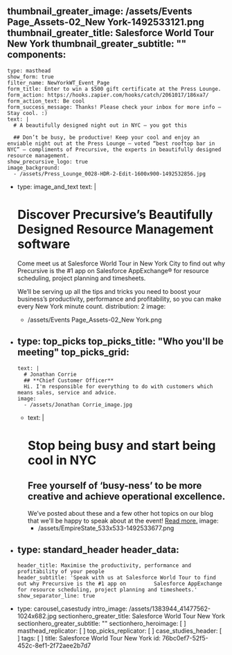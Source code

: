 thumbnail_greater_image: /assets/Events Page_Assets-02_New York-1492533121.png
thumbnail_greater_title: Salesforce World Tour New York
thumbnail_greater_subtitle: ""
components:
  - 
    type: masthead
    show_form: true
    filter_name: NewYorkWT_Event_Page
    form_title: Enter to win a $500 gift certificate at the Press Lounge.
    form_action: https://hooks.zapier.com/hooks/catch/2061017/186xa7/
    form_action_text: Be cool
    form_success_message: Thanks! Please check your inbox for more info – Stay cool. :)
    text: |
      # A beautifully designed night out in NYC – you got this
      
      ## Don’t be busy, be productive! Keep your cool and enjoy an enviable night out at the Press Lounge – voted “best rooftop bar in NYC” – compliments of Precursive, the experts in beautifully designed resource management.
    show_precursive_logo: true
    image_background:
      - /assets/Press_Lounge_0028-HDR-2-Edit-1600x900-1492532856.jpg
  - 
    type: image_and_text
    text: |
      # Discover Precursive’s Beautifully Designed Resource Management software
      
      Come meet us at Salesforce World Tour in New York City to find out why Precursive is the #1 app on Salesforce AppExchange® for resource scheduling, project planning and timesheets.
      
      We’ll be serving up all the tips and tricks you need to boost your business’s productivity, performance and profitability, so you can make every New York minute count.
    distribution: 2
    image:
      - /assets/Events Page_Assets-02_New York.png
  - 
    type: top_picks
    top_picks_title: "Who you'll be meeting"
    top_picks_grid:
      - 
        text: |
          # Jonathan Corrie
          ## **Chief Customer Officer**
          Hi. I'm responsible for everything to do with customers which means sales, service and advice.
        image:
          - /assets/Jonathan Corrie_image.jpg
      - 
        text: |
          # Stop being busy and start being cool in NYC
          ## **Free yourself of ‘busy-ness’ to be more creative and achieve operational excellence.**
          We’ve posted about these and a few other hot topics on our blog that we'll be happy to speak about at the event! [Read more.](https://precursive.com/blog/precursive-salesforce-world-tour-new-york)
        image:
          - /assets/EmpireState_533x533-1492533677.png
  - 
    type: standard_header
    header_data:
      - 
        header_title: Maximise the productivity, performance and profitability of your people
        header_subtitle: 'Speak with us at Salesforce World Tour to find out why Precursive is the #1 app on         Salesforce AppExchange for resource scheduling, project planning and timesheets.'
        show_separator_line: true
  - 
    type: carousel_casestudy
intro_image: /assets/1383944_41477562-1024x682.jpg
sectionhero_greater_title: Salesforce World Tour New York
sectionhero_greater_subtitle: ""
sectionhero_heroimage: [ ]
masthead_replicator: [ ]
top_picks_replicator: [ ]
case_studies_header: [ ]
tags: [ ]
title: Salesforce World Tour New York
id: 76bc0ef7-52f5-452c-8ef1-2f72aee2b7d7
